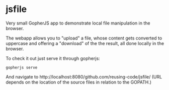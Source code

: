 # jsfile

Very small GopherJS app to demonstrate local file manipulation in the browser.

The webapp allows you to "upload" a file, whose content gets converted to uppercase and offering a "download" of the the result, all done locally in the browser.

To check it out just serve it through gopherjs:
```
gopherjs serve
```
    
And navigate to http://localhost:8080/github.com/reusing-code/jsfile/ (URL depends on the location of the source files in relation to the GOPATH.)
